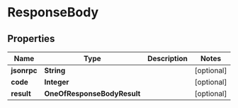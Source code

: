 # ResponseBody

## Properties
Name | Type | Description | Notes
------------ | ------------- | ------------- | -------------
**jsonrpc** | **String** |  |  [optional]
**code** | **Integer** |  |  [optional]
**result** | **OneOfResponseBodyResult** |  |  [optional]
